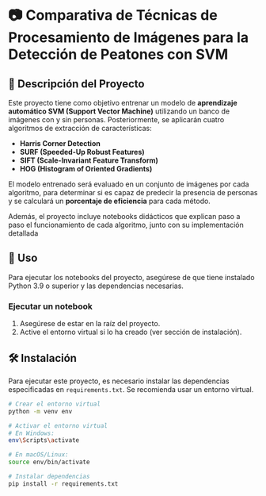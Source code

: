 # 📷 Comparativa de Técnicas de Procesamiento de Imágenes para la Detección de Peatones con SVM 

## 📝 Descripción del Proyecto  
Este proyecto tiene como objetivo entrenar un modelo de **aprendizaje automático SVM (Support Vector Machine)** utilizando un banco de imágenes con y sin personas. Posteriormente, se aplicarán cuatro algoritmos de extracción de características:  
- **Harris Corner Detection**  
- **SURF (Speeded-Up Robust Features)**  
- **SIFT (Scale-Invariant Feature Transform)**  
- **HOG (Histogram of Oriented Gradients)**  

El modelo entrenado será evaluado en un conjunto de imágenes por cada algoritmo, para determinar si es capaz de predecir la presencia de personas y se calculará un **porcentaje de eficiencia** para cada método.

Además, el proyecto incluye notebooks didácticos que explican paso a paso el funcionamiento de cada algoritmo, junto con su implementación detallada

## 🚀 Uso
Para ejecutar los notebooks del proyecto, asegúrese de que tiene instalado Python 3.9 o superior y las dependencias necesarias.  

### Ejecutar un notebook  

1. Asegúrese de estar en la raíz del proyecto.  
2. Active el entorno virtual si lo ha creado (ver sección de instalación).
## 🛠️ Instalación  
Para ejecutar este proyecto, es necesario instalar las dependencias especificadas en `requirements.txt`. Se recomienda usar un entorno virtual. 

```bash
# Crear el entorno virtual
python -m venv env

# Activar el entorno virtual
# En Windows:
env\Scripts\activate

# En macOS/Linux:
source env/bin/activate

# Instalar dependencias
pip install -r requirements.txt